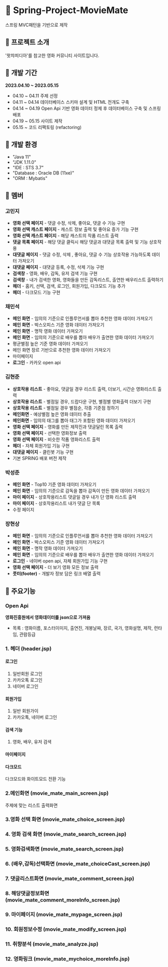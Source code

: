 # :movie_camera: Spring-Project-MovieMate
스프링 MVC패턴을 기반으로 제작
   
##  :pushpin: 프로젝트 소개
'왓챠피디아'를 참고한 영화 커뮤니티 사이트입니다.

##  :pushpin: 개발 기간
**2023.04.10 ~ 2023.05.15**
- 04.10 ~ 04.11   주제 선정
- 04.11 ~ 04.14   데이터베이스 스키마 설계 및 HTML 전개도 구축
- 04.14 ~ 04.19 Open Api 기반 영화 데이터 정제 후 데이터베이스 구축 및 스프링 배포
- 04.19 ~ 05.15 사이트 제작
- 05.15 ~ 코드 리팩토링 (refactoring)    

## :pushpin: 개발 환경
- "Java 11"
- "JDK 1.11.0"
- "IDE : STS 3.7"
- "Database : Oracle DB (11xe)"
- "ORM : Mybatis"

## :pushpin: 멤버
### 고민지
- **영화 선택 페이지** - 댓글 수정, 삭제, 좋아요, 댓글 수 기능 구현
- **영화 선택 캐스트 페이지** - 캐스트 정보 출력 및 좋아요 증가 기능 구현
- **영화 선택 캐스트 페이지** - 해당 캐스트의 작품 리스트 출력
- **댓글 목록 페이지** - 해당 댓글 클릭시 해당 댓글과 대댓글 목록 출력 및 기능 상호작용
- **대댓글 페이지** - 댓글 수정, 삭제 , 좋아요, 댓글 수 기능 상호작용 가능하도록 데이터 가져오기
- **대댓글 페이지** - 대댓글 등록, 수정, 삭제 기능 구현
- **검색창** - 영화, 배우, 감독, 유저 검색 기능 구현
- **검색창** - 내가 검색한 영화, 영화들을 만든 감독리스트, 출연한 배우리스트 출력하기
- **헤더** - 홈키, 선택, 검색, 로그인, 회원가입, 다크모드 기능 추가
- **헤더** - 다크모드 기능 구현

### 채민석
- **메인 화면** -  임의의 기준으로 인플루언서를 뽑아 추천한 영화 데이터 가져오기
- **메인 화면** - 박스오피스 기준 영화 데이터 가져오기
- **메인 화면** - 명작 영화 데이터 가져오기
- **메인 화면** - 임의의 기준으로 배우를 뽑아 배우가 출연한 영화 데이터 가져오기
- 평균별점 높은 기준 영화 데이터 가져오기
- 메인 화면 장르 기반으로 추천한 영화 데이터 가져오기
- 마이페이지 
- **로그인** - 카카오 open api

### 김현준
- **상호작용 리스트** - 좋아요, 댓글일 경우 리스트 출력, 더보기, 시간순 영화리스트 출력   
- **상호작용 리스트** - 별점일 경우, 드랍다운 구현, 별점별 영화출력 더보기 구현   
- **상호작용 리스트** - 별점일 경우 별점순, 각종 기준점 정하기    
- **메인화면** - 예상별점 높은 영화 데이터 추출
- **메인화면** - 임의의 태그를 뽑아 태그가 포함된 영화 데이터 가져오기
- **영화 선택 페이지** - 영화를 만든 제작진과 댓글달린 목록 출력
- **영화 선택 페이지** - 선택한 영화정보 출력
- **영화 선택 페이지** - 비슷한 작품 영화리스트 출력
- **헤더** - 자체 회원가입 기능 구현
- **대댓글 페이지** - 클린봇 기능 구현
- 기본 SPRING  배포 버전 제작

### 박성준
- **메인 화면** - Top10 기준 영화 데이터 가져오기
- **메인 화면** - 임의의 기준으로 감독을 뽑아 감독이 만든 영화 데이터 가져오기  
- **마이 페이지** - 상호작용리스트 댓글일 경우 내가 단 영화 리스트 출력
- **마이 페이지** - 상호작용리스트 내가 댓글 단 목록
- 수정 페이지


### 장현상
- **메인 화면** - 임의의 기준으로 인플루언서를 뽑아 추천한 영화 데이터 가져오기
- **메인 화면** - 박스오피스 기준 영화 데이터 가져오기
- **메인 화면** - 명작 영화 데이터 가져오기
- **메인 화면** - 임의의 기준으로 배우를 뽑아 배우가 출연한 영화 데이터 가져오기
- **로그인** - 네이버 open api, 자체 회원가입 기능 구현
- **영화 선택 페이지** - 더 보기 영화 모든 정보 출력
- **풋터(footer)** - 개발자 정보 담은 링크 배열 출력

## :pushpin: 주요기능
### Open Api
**영화진흥원에서 영화데이터를 json으로 가져옴**
- 목록 : 영화이름, 포스터이미지, 출연진, 개봉날짜, 장르, 국가, 영화설명, 제작, 런타임, 관람등급
### 1. 헤더 (header.jsp)
#### 로그인
1. 일반회원 로그인
2. 카카오톡 로그인
3. 네이버 로그인
#### 회원가입
1. 일반 회원가이
2. 카카오톡, 네이버 로그인
#### 검색 기능
1. 영화, 배우, 유저 검색
#### 마이페이지
#### 다크모드
다크모드와 화이트모드 전환 기능

### 2.메인화면 (movie_mate_main_screen.jsp)
주제에 맞는 리스트 출력화면

### 3.영화 선택 화면 (movie_mate_choice_screen.jsp)

### 4. 영화 검색 화면 (movie_mate_search_screen.jsp)

### 5. 영화검색화면 (movie_mate_search_screen.jsp)

### 6. (배우,감독)선택화면 (movie_mate_choiceCast_screen.jsp)

### 7. 댓글리스트화면 (movie_mate_comment_screen.jsp)

### 8. 해당댓글정보화면 (movie_mate_comment_moreInfo_screen.jsp)

### 9. 마이페이지 (movie_mate_mypage_screen.jsp)

### 10. 회원정보수정 (movie_mate_modify_screen.jsp)

### 11. 취향분석 (movie_mate_analyze.jsp)

### 12. 영화링크 (movie_mate_mychoice_moreInfo.jsp)

